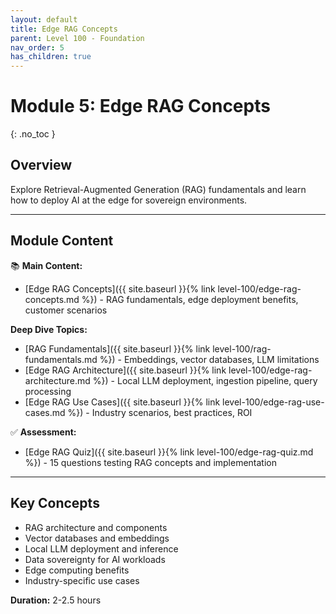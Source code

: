 ```yaml
---
layout: default
title: Edge RAG Concepts
parent: Level 100 - Foundation
nav_order: 5
has_children: true
---
```


# Module 5: Edge RAG Concepts
{: .no_toc }

## Overview

Explore Retrieval-Augmented Generation (RAG) fundamentals and learn how to deploy AI at the edge for sovereign environments.

---

## Module Content

📚 **Main Content:**
- [Edge RAG Concepts]({{ site.baseurl }}{% link level-100/edge-rag-concepts.md %}) - RAG fundamentals, edge deployment benefits, customer scenarios

**Deep Dive Topics:**
- [RAG Fundamentals]({{ site.baseurl }}{% link level-100/rag-fundamentals.md %}) - Embeddings, vector databases, LLM limitations
- [Edge RAG Architecture]({{ site.baseurl }}{% link level-100/edge-rag-architecture.md %}) - Local LLM deployment, ingestion pipeline, query processing
- [Edge RAG Use Cases]({{ site.baseurl }}{% link level-100/edge-rag-use-cases.md %}) - Industry scenarios, best practices, ROI

✅ **Assessment:**
- [Edge RAG Quiz]({{ site.baseurl }}{% link level-100/edge-rag-quiz.md %}) - 15 questions testing RAG concepts and implementation

---

## Key Concepts

- RAG architecture and components
- Vector databases and embeddings
- Local LLM deployment and inference
- Data sovereignty for AI workloads
- Edge computing benefits
- Industry-specific use cases

**Duration:** 2-2.5 hours
